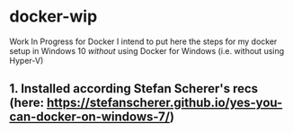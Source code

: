 # docker-wip
Work In Progress for Docker
I intend to put here the steps for my docker setup in Windows 10 *without* using Docker for Windows (i.e. without using Hyper-V)
## 1. Installed according Stefan Scherer's recs (here: https://stefanscherer.github.io/yes-you-can-docker-on-windows-7/)
